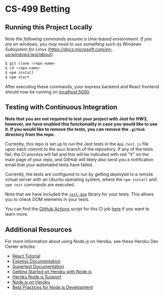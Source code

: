 # CS-499 Betting

## Running this Project Locally

*Note the following commands assume a Unix-based enviornment. If you are on windows, you may need to use something such as Windows Subsystem for Linux (https://docs.microsoft.com/en-us/windows/wsl/about).*

```sh
$ git clone <repo-name>
$ cd <repo-name>
$ npm install
$ npm start
```

After executing these commands, your express backend and React frontend should now be running on [localhost:5000](http://localhost:5000/). 

## Testing with Continuous Integration

**Note that you are not required to test your project with Jest for HW3, however, we have enabled this functionality in case you would like to use it. If you would like to remove the tests, you can remove the `.github` directory from the repo.**

Currently, this repo is set up to run the Jest tests in the `App.test.js` file upon each commit to the `main` branch of the repository. If any of the tests fail, the CI process will fail and this will be indicated with red "X" on the main page of your repo, and GitHub will likely also send you a notification email that your automated tests have failed.

Currently, the tests are configured to run by getting deployed to a remote virtual server with an Ubuntu operating system, where the `npm install` and `npm test` commands are executed.

Note that we have included the [`jest-dom`](https://testing-library.com/docs/ecosystem-jest-dom/) library for your tests. This allows you to check DOM elements in your tests.

You can find the [GitHub Actions](https://github.com/features/actions) script for this CI job [here](.github/workflows/ci.yml) if you want to learn more.

## Additional Resources

For more information about using Node.js on Heroku, see these Heroku Dev Center articles:

- [React Tutorial](https://reactjs.org/tutorial/tutorial.html)
- [Express Documentation](https://expressjs.com/en/5x/api.html)
- [Supertest Documentation](https://www.npmjs.com/package/supertest)
- [Getting Started on Heroku with Node.js](https://devcenter.heroku.com/articles/getting-started-with-nodejs)
- [Heroku Node.js Support](https://devcenter.heroku.com/articles/nodejs-support)
- [Node.js on Heroku](https://devcenter.heroku.com/categories/nodejs)
- [Best Practices for Node.js Development](https://devcenter.heroku.com/articles/node-best-practices)
